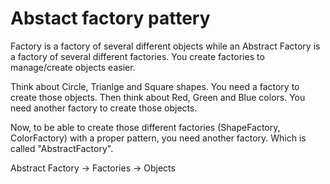 # Abstact factory pattery

Factory is a factory of several different objects while an Abstract Factory is a factory of several different factories. You create factories to manage/create objects easier.

Think about Circle, Trianlge and Square shapes. You need a factory to create those objects. Then think about Red, Green and Blue colors. You need another factory to create those objects.

Now, to be able to create those different factories  (ShapeFactory, ColorFactory) with a proper pattern, you need another factory. Which is called "AbstractFactory".

Abstract Factory -> Factories -> Objects